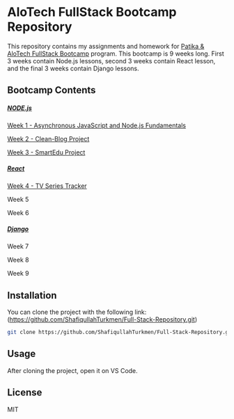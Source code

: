 # AloTech FullStack Bootcamp Repository

This repository contains my assignments and homework for [Patika & AloTech FullStack Bootcamp](https://www.patika.dev/programlar/alotech-fullstack-bootcamp) program. This bootcamp is 9 weeks long. First 3 weeks contain Node.js lessons, second 3 weeks contain React lesson, and the final 3 weeks contain Django lessons.

## Bootcamp Contents

##### [NODE.js](https://github.com/AloTech-Full-Stack-Bootcamp/Shafiqullah-Turkmen/tree/main/Node.js)
[Week 1 - Asynchronous JavaScript and Node.js Fundamentals](https://github.com/AloTech-Full-Stack-Bootcamp/Shafiqullah-Turkmen/tree/main/Node.js/week)

[Week 2 - Clean-Blog Project](https://github.com/AloTech-Full-Stack-Bootcamp/Shafiqullah-Turkmen/tree/main/Node.js/week2)

[Week 3 - SmartEdu Project](https://github.com/AloTech-Full-Stack-Bootcamp/Shafiqullah-Turkmen/tree/main/Node.js/week3)

##### [React](https://github.com/ShafiqullahTurkmen/Full-Stack-Repository/tree/main/React/)
[Week 4 - TV Series Tracker](https://github.com/AloTech-Full-Stack-Bootcamp/Shafiqullah-Turkmen/tree/main/React/week4) 

Week 5

Week 6

##### [Django](https://github.com/ShafiqullahTurkmen/Full-Stack-Repository/tree/main/Django/)
Week 7

Week 8

Week 9

## Installation
You can clone the project with the following link: (https://github.com/ShafiqullahTurkmen/Full-Stack-Repository.git)
```sh
git clone https://github.com/ShafiqullahTurkmen/Full-Stack-Repository.git
```

## Usage
After cloning the project, open it on VS Code.

## License
MIT
